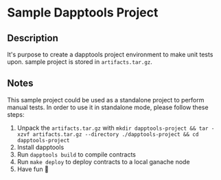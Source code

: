 # Sample Dapptools Project
## Description
It's purpose to create a dapptools project environment to make unit tests upon. sample project is stored in `artifacts.tar.gz`.
## Notes
This sample project could be used as a standalone project to perform manual tests. In order to use it in standalone mode, please follow these steps:
1) Unpack the `artifacts.tar.gz` with `mkdir dapptools-project && tar -xzvf artifacts.tar.gz --directory ./dapptools-project && cd dapptools-project`
2) Install dapptools
3) Run `dapptools build` to compile contracts
4) Run `make deploy` to deploy contracts to a local ganache node
5) Have fun 🥳
